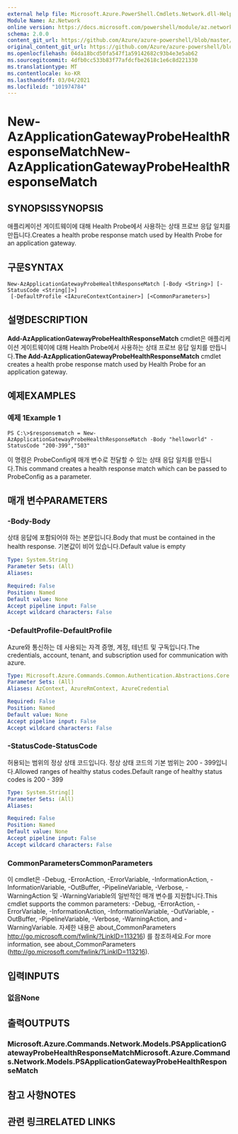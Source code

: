 ```yaml
---
external help file: Microsoft.Azure.PowerShell.Cmdlets.Network.dll-Help.xml
Module Name: Az.Network
online version: https://docs.microsoft.com/powershell/module/az.network/new-azapplicationgatewayprobehealthresponsematch
schema: 2.0.0
content_git_url: https://github.com/Azure/azure-powershell/blob/master/src/Network/Network/help/New-AzApplicationGatewayProbeHealthResponseMatch.md
original_content_git_url: https://github.com/Azure/azure-powershell/blob/master/src/Network/Network/help/New-AzApplicationGatewayProbeHealthResponseMatch.md
ms.openlocfilehash: 04da18bcd50fa547f1a59142682c93b4e3e5ab62
ms.sourcegitcommit: 4dfb0cc533b83f77afdcfbe2618c1e6c8d221330
ms.translationtype: MT
ms.contentlocale: ko-KR
ms.lasthandoff: 03/04/2021
ms.locfileid: "101974784"
---
```

# <span data-ttu-id="a6c2f-101">New-AzApplicationGatewayProbeHealthResponseMatch</span><span class="sxs-lookup"><span data-stu-id="a6c2f-101">New-AzApplicationGatewayProbeHealthResponseMatch</span></span>

## <span data-ttu-id="a6c2f-102">SYNOPSIS</span><span class="sxs-lookup"><span data-stu-id="a6c2f-102">SYNOPSIS</span></span>
<span data-ttu-id="a6c2f-103">애플리케이션 게이트웨이에 대해 Health Probe에서 사용하는 상태 프로브 응답 일치를 만듭니다.</span><span class="sxs-lookup"><span data-stu-id="a6c2f-103">Creates a health probe response match used by Health Probe for an application gateway.</span></span>

## <span data-ttu-id="a6c2f-104">구문</span><span class="sxs-lookup"><span data-stu-id="a6c2f-104">SYNTAX</span></span>

```
New-AzApplicationGatewayProbeHealthResponseMatch [-Body <String>] [-StatusCode <String[]>]
 [-DefaultProfile <IAzureContextContainer>] [<CommonParameters>]
```

## <span data-ttu-id="a6c2f-105">설명</span><span class="sxs-lookup"><span data-stu-id="a6c2f-105">DESCRIPTION</span></span>
<span data-ttu-id="a6c2f-106">**Add-AzApplicationGatewayProbeHealthResponseMatch** cmdlet은 애플리케이션 게이트웨이에 대해 Health Probe에서 사용하는 상태 프로브 응답 일치를 만듭니다.</span><span class="sxs-lookup"><span data-stu-id="a6c2f-106">**The Add-AzApplicationGatewayProbeHealthResponseMatch** cmdlet creates a health probe response match used by Health Probe for an application gateway.</span></span>

## <span data-ttu-id="a6c2f-107">예제</span><span class="sxs-lookup"><span data-stu-id="a6c2f-107">EXAMPLES</span></span>

### <span data-ttu-id="a6c2f-108">예제 1</span><span class="sxs-lookup"><span data-stu-id="a6c2f-108">Example 1</span></span>
```
PS C:\>$responsematch = New-AzApplicationGatewayProbeHealthResponseMatch -Body "helloworld" -StatusCode "200-399","503"
```

<span data-ttu-id="a6c2f-109">이 명령은 ProbeConfig에 매개 변수로 전달할 수 있는 상태 응답 일치를 만듭니다.</span><span class="sxs-lookup"><span data-stu-id="a6c2f-109">This command creates a health response match which can be passed to ProbeConfig as a parameter.</span></span>

## <span data-ttu-id="a6c2f-110">매개 변수</span><span class="sxs-lookup"><span data-stu-id="a6c2f-110">PARAMETERS</span></span>

### <span data-ttu-id="a6c2f-111">-Body</span><span class="sxs-lookup"><span data-stu-id="a6c2f-111">-Body</span></span>
<span data-ttu-id="a6c2f-112">상태 응답에 포함되어야 하는 본문입니다.</span><span class="sxs-lookup"><span data-stu-id="a6c2f-112">Body that must be contained in the health response.</span></span>
<span data-ttu-id="a6c2f-113">기본값이 비어 있습니다.</span><span class="sxs-lookup"><span data-stu-id="a6c2f-113">Default value is empty</span></span>

```yaml
Type: System.String
Parameter Sets: (All)
Aliases:

Required: False
Position: Named
Default value: None
Accept pipeline input: False
Accept wildcard characters: False
```

### <span data-ttu-id="a6c2f-114">-DefaultProfile</span><span class="sxs-lookup"><span data-stu-id="a6c2f-114">-DefaultProfile</span></span>
<span data-ttu-id="a6c2f-115">Azure와 통신하는 데 사용되는 자격 증명, 계정, 테넌트 및 구독입니다.</span><span class="sxs-lookup"><span data-stu-id="a6c2f-115">The credentials, account, tenant, and subscription used for communication with azure.</span></span>

```yaml
Type: Microsoft.Azure.Commands.Common.Authentication.Abstractions.Core.IAzureContextContainer
Parameter Sets: (All)
Aliases: AzContext, AzureRmContext, AzureCredential

Required: False
Position: Named
Default value: None
Accept pipeline input: False
Accept wildcard characters: False
```

### <span data-ttu-id="a6c2f-116">-StatusCode</span><span class="sxs-lookup"><span data-stu-id="a6c2f-116">-StatusCode</span></span>
<span data-ttu-id="a6c2f-117">허용되는 범위의 정상 상태 코드입니다. 정상 상태 코드의 기본 범위는 200 - 399입니다.</span><span class="sxs-lookup"><span data-stu-id="a6c2f-117">Allowed ranges of healthy status codes.Default range of healthy status codes is 200 - 399</span></span>

```yaml
Type: System.String[]
Parameter Sets: (All)
Aliases:

Required: False
Position: Named
Default value: None
Accept pipeline input: False
Accept wildcard characters: False
```

### <span data-ttu-id="a6c2f-118">CommonParameters</span><span class="sxs-lookup"><span data-stu-id="a6c2f-118">CommonParameters</span></span>
<span data-ttu-id="a6c2f-119">이 cmdlet은 -Debug, -ErrorAction, -ErrorVariable, -InformationAction, -InformationVariable, -OutBuffer, -PipelineVariable, -Verbose, -WarningAction 및 -WarningVariable의 일반적인 매개 변수를 지원합니다.</span><span class="sxs-lookup"><span data-stu-id="a6c2f-119">This cmdlet supports the common parameters: -Debug, -ErrorAction, -ErrorVariable, -InformationAction, -InformationVariable, -OutVariable, -OutBuffer, -PipelineVariable, -Verbose, -WarningAction, and -WarningVariable.</span></span> <span data-ttu-id="a6c2f-120">자세한 내용은 about_CommonParameters http://go.microsoft.com/fwlink/?LinkID=113216) 를 참조하세요.</span><span class="sxs-lookup"><span data-stu-id="a6c2f-120">For more information, see about_CommonParameters (http://go.microsoft.com/fwlink/?LinkID=113216).</span></span>

## <span data-ttu-id="a6c2f-121">입력</span><span class="sxs-lookup"><span data-stu-id="a6c2f-121">INPUTS</span></span>

### <span data-ttu-id="a6c2f-122">없음</span><span class="sxs-lookup"><span data-stu-id="a6c2f-122">None</span></span>

## <span data-ttu-id="a6c2f-123">출력</span><span class="sxs-lookup"><span data-stu-id="a6c2f-123">OUTPUTS</span></span>

### <span data-ttu-id="a6c2f-124">Microsoft.Azure.Commands.Network.Models.PSApplicationGatewayProbeHealthResponseMatch</span><span class="sxs-lookup"><span data-stu-id="a6c2f-124">Microsoft.Azure.Commands.Network.Models.PSApplicationGatewayProbeHealthResponseMatch</span></span>

## <span data-ttu-id="a6c2f-125">참고 사항</span><span class="sxs-lookup"><span data-stu-id="a6c2f-125">NOTES</span></span>

## <span data-ttu-id="a6c2f-126">관련 링크</span><span class="sxs-lookup"><span data-stu-id="a6c2f-126">RELATED LINKS</span></span>
